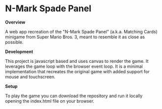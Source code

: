 # N-Mark Spade Panel

**Overview**

A web app recreation of the "N-Mark Spade Panel" (a.k.a. Matching Cards) minigame from Super Mario Bros. 3, meant to resemble it as close as possible.

**Development**

This project is javascript based and uses canvas to render the game. It leverages the game loop with the browser event loop. It is a minimal implementation that recreates the original game with added support for mouse and touchscreen.

**Setup**

To play the game you can download the repository and run it locally opening the index.html file on your browser.
